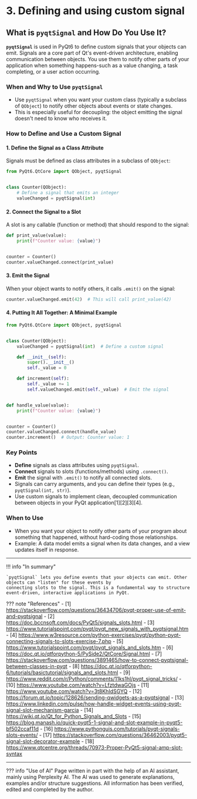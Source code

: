 # 3. Defining and using custom signal

## What is `pyqtSignal` and How Do You Use It?

**`pyqtSignal`** is used in PyQt6 to define custom signals that your objects can emit. Signals are a core part of Qt's
event-driven architecture, enabling communication between objects. You use them to notify other parts of your
application when something happens-such as a value changing, a task completing, or a user action occurring.

### When and Why to Use `pyqtSignal`

- Use `pyqtSignal` when you want your custom class (typically a subclass of `QObject`) to notify other objects about
  events or state changes.
- This is especially useful for decoupling: the object emitting the signal doesn't need to know who receives it.

### How to Define and Use a Custom Signal

#### 1. Define the Signal as a Class Attribute

Signals must be defined as class attributes in a subclass of `QObject`:

```python
from PyQt6.QtCore import QObject, pyqtSignal


class Counter(QObject):
    # Define a signal that emits an integer
    valueChanged = pyqtSignal(int)
```

#### 2. Connect the Signal to a Slot

A slot is any callable (function or method) that should respond to the signal:

```python
def print_value(value):
    print(f"Counter value: {value}")


counter = Counter()
counter.valueChanged.connect(print_value)
```

#### 3. Emit the Signal

When your object wants to notify others, it calls `.emit()` on the signal:

```python
counter.valueChanged.emit(42)  # This will call print_value(42)
```

#### 4. Putting It All Together: A Minimal Example

```python
from PyQt6.QtCore import QObject, pyqtSignal


class Counter(QObject):
    valueChanged = pyqtSignal(int)  # Define a custom signal

    def __init__(self):
        super().__init__()
        self._value = 0

    def increment(self):
        self._value += 1
        self.valueChanged.emit(self._value)  # Emit the signal


def handle_value(value):
    print(f"Counter value: {value}")


counter = Counter()
counter.valueChanged.connect(handle_value)
counter.increment()  # Output: Counter value: 1
```

### Key Points

- **Define** signals as class attributes using `pyqtSignal`.
- **Connect** signals to slots (functions/methods) using `.connect()`.
- **Emit** the signal with `.emit()` to notify all connected slots.
- Signals can carry arguments, and you can define their types (e.g., `pyqtSignal(int, str)`).
- Use custom signals to implement clean, decoupled communication between objects in your PyQt application[1][2][3][4].

### When to Use

- When you want your object to notify other parts of your program about something that happened, without hard-coding
  those relationships.
- Example: A data model emits a signal when its data changes, and a view updates itself in response.

---

!!! info "In summary" 

    `pyqtSignal` lets you define events that your objects can emit. Other objects can "listen" for these events by
    connecting slots to the signal. This is a fundamental way to structure event-driven, interactive applications in PyQt.

??? note "References"
    - [1] https://stackoverflow.com/questions/36434706/pyqt-proper-use-of-emit-and-pyqtsignal
    - [2] https://doc.bccnsoft.com/docs/PyQt5/signals_slots.html
    - [3] https://www.tutorialspoint.com/pyqt/pyqt_new_signals_with_pyqtsignal.htm
    - [4] https://www.w3resource.com/python-exercises/pyqt/python-pyqt-connecting-signals-to-slots-exercise-7.php
    - [5] https://www.tutorialspoint.com/pyqt/pyqt_signals_and_slots.htm
    - [6] https://doc.qt.io/qtforpython-5/PySide2/QtCore/Signal.html
    - [7] https://stackoverflow.com/questions/3891465/how-to-connect-pyqtsignal-between-classes-in-pyqt
    - [8] https://doc.qt.io/qtforpython-6/tutorials/basictutorial/signals_and_slots.html
    - [9] https://www.reddit.com/r/Python/comments/11ks1hl/pyqt_signal_tricks/
    - [10] https://www.youtube.com/watch?v=LfztdwaGOjs
    - [11] https://www.youtube.com/watch?v=3t8KhIdSGYQ
    - [12] https://forum.qt.io/topic/128626/sending-qwidgets-as-a-pyqtsignal
    - [13] https://www.linkedin.com/pulse/how-handle-widget-events-using-pyqt-signal-slot-mechanism-garcia
    - [14] https://wiki.qt.io/Qt_for_Python_Signals_and_Slots
    - [15] https://blog.manash.io/quick-pyqt5-1-signal-and-slot-example-in-pyqt5-bf502ccaf11d
    - [16] https://www.pythonguis.com/tutorials/pyqt-signals-slots-events/
    - [17] https://stackoverflow.com/questions/36462003/pyqt5-signal-slot-decorator-example
    - [18] https://www.qtcentre.org/threads/70973-Proper-PyQt5-signal-amp-slot-syntax


---------------

??? info "Use of AI"
    Page written in part with the help of an AI assistant, mainly using Perplexity AI. The AI was used to generate
    explanations, examples and/or structure suggestions. All information has been verified, edited and completed by
    the author.